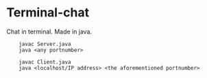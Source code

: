 Terminal-chat
=============

Chat in terminal. Made in java.		
		
		javac Server.java
		java <any portnumber>

		javac Client.java
		java <localhost/IP address> <the aforementioned portnumber>